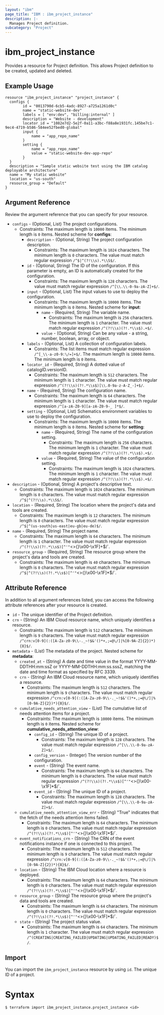 ```yaml
---
layout: "ibm"
page_title: "IBM : ibm_project_instance"
description: |-
  Manages Project definition.
subcategory: "Project"
---
```


# ibm_project_instance

Provides a resource for Project definition. This allows Project definition to be created, updated and deleted.

## Example Usage

```hcl
resource "ibm_project_instance" "project_instance" {
  configs {
		id = "0013790d-6cb5-4adc-8927-a725a1261d0c"
		name = "static-website-dev"
		labels = [ "env:dev", "billing:internal" ]
		description = "Website - development"
		locator_id = "1082e7d2-5e2f-0a11-a3bc-f88a8e1931fc.145be7c1-9ec4-4719-b586-584ee52fbed0-global"
		input {
			name = "app_repo_name"
		}
		setting {
			name = "app_repo_name"
			value = "static-website-dev-app-repo"
		}
  }
  description = "Sample static website test using the IBM catalog deployable architecture"
  name = "My static website"
  location = "us-south"
  resource_group = "Default"
}
```

## Argument Reference

Review the argument reference that you can specify for your resource.

* `configs` - (Optional, List) The project configurations.
  * Constraints: The maximum length is `10000` items. The minimum length is `0` items.
Nested scheme for **configs**:
	* `description` - (Optional, String) The project configuration description.
	  * Constraints: The maximum length is `1024` characters. The minimum length is `0` characters. The value must match regular expression `/^$|^(?!\\s).*\\S$/`.
	* `id` - (Optional, String) The ID of the configuration. If this parameter is empty, an ID is automatically created for the configuration.
	  * Constraints: The maximum length is `128` characters. The value must match regular expression `/^[\\.\\-0-9a-zA-Z]+$/`.
	* `input` - (Optional, List) The input values to use to deploy the configuration.
	  * Constraints: The maximum length is `10000` items. The minimum length is `0` items.
	Nested scheme for **input**:
		* `name` - (Required, String) The variable name.
		  * Constraints: The maximum length is `256` characters. The minimum length is `1` character. The value must match regular expression `/^(?!\\s)(?!.*\\s$).+$/`.
		* `value` - (Optional, String) Can be any value - a string, number, boolean, array, or object.
	* `labels` - (Optional, List) A collection of configuration labels.
	  * Constraints: The list items must match regular expression `/^[_\\-a-z0-9:\/=]+$/`. The maximum length is `10000` items. The minimum length is `0` items.
	* `locator_id` - (Required, String) A dotted value of catalogID.versionID.
	  * Constraints: The maximum length is `512` characters. The minimum length is `1` character. The value must match regular expression `/^(?!\\s)(?!.*\\s$)[\\.0-9a-z-A-Z_-]+$/`.
	* `name` - (Required, String) The configuration name.
	  * Constraints: The maximum length is `64` characters. The minimum length is `1` character. The value must match regular expression `/^[a-zA-Z0-9][a-zA-Z0-9-_ ]*$/`.
	* `setting` - (Optional, List) Schematics environment variables to use to deploy the configuration.
	  * Constraints: The maximum length is `10000` items. The minimum length is `0` items.
	Nested scheme for **setting**:
		* `name` - (Required, String) The name of the configuration setting.
		  * Constraints: The maximum length is `256` characters. The minimum length is `1` character. The value must match regular expression `/^(?!\\s)(?!.*\\s$).+$/`.
		* `value` - (Required, String) The value of the configuration setting.
		  * Constraints: The maximum length is `1024` characters. The minimum length is `1` character. The value must match regular expression `/^(?!\\s)(?!.*\\s$).+$/`.
* `description` - (Optional, String) A project's descriptive text.
  * Constraints: The maximum length is `1024` characters. The minimum length is `0` characters. The value must match regular expression `/^$|^(?!\\s).*\\S$/`.
* `location` - (Required, String) The location where the project's data and tools are created.
  * Constraints: The maximum length is `12` characters. The minimum length is `0` characters. The value must match regular expression `/^$|^(us-south|us-east|eu-gb|eu-de)$/`.
* `name` - (Required, String) The project name.
  * Constraints: The maximum length is `64` characters. The minimum length is `1` character. The value must match regular expression `/^(?!\\s)(?!.*\\s$)[^'"`<>{}\\x00-\\x1F]+$/`.
* `resource_group` - (Required, String) The resource group where the project's data and tools are created.
  * Constraints: The maximum length is `40` characters. The minimum length is `0` characters. The value must match regular expression `/^$|^(?!\\s)(?!.*\\s$)[^'"`<>{}\\x00-\\x1F]*$/`.

## Attribute Reference

In addition to all argument references listed, you can access the following attribute references after your resource is created.

* `id` - The unique identifier of the Project definition.
* `crn` - (String) An IBM Cloud resource name, which uniquely identifies a resource.
  * Constraints: The maximum length is `512` characters. The minimum length is `9` characters. The value must match regular expression `/^crn:v[0-9](:([A-Za-z0-9\\-._~!$&'()*+,;=@\/]|%[0-9A-Z]{2})*){8}$/`.
* `metadata` - (List) The metadata of the project.
Nested scheme for **metadata**:
	* `created_at` - (String) A date and time value in the format YYYY-MM-DDTHH:mm:ssZ or YYYY-MM-DDTHH:mm:ss.sssZ, matching the date and time format as specified by RFC 3339.
	* `crn` - (String) An IBM Cloud resource name, which uniquely identifies a resource.
	  * Constraints: The maximum length is `512` characters. The minimum length is `9` characters. The value must match regular expression `/^crn:v[0-9](:([A-Za-z0-9\\-._~!$&'()*+,;=@\/]|%[0-9A-Z]{2})*){8}$/`.
	* `cumulative_needs_attention_view` - (List) The cumulative list of needs attention items for a project.
	  * Constraints: The maximum length is `10000` items. The minimum length is `0` items.
	Nested scheme for **cumulative_needs_attention_view**:
		* `config_id` - (String) The unique ID of a project.
		  * Constraints: The maximum length is `128` characters. The value must match regular expression `/^[\\.\\-0-9a-zA-Z]+$/`.
		* `config_version` - (Integer) The version number of the configuration.
		* `event` - (String) The event name.
		  * Constraints: The maximum length is `64` characters. The minimum length is `0` characters. The value must match regular expression `/^(?!\\s)(?!.*\\s$)[^'"`<>{}\\x00-\\x1F]*$/`.
		* `event_id` - (String) The unique ID of a project.
		  * Constraints: The maximum length is `128` characters. The value must match regular expression `/^[\\.\\-0-9a-zA-Z]+$/`.
	* `cumulative_needs_attention_view_err` - (String) \"True\" indicates that the fetch of the needs attention items failed.
	  * Constraints: The maximum length is `64` characters. The minimum length is `0` characters. The value must match regular expression `/^(?!\\s)(?!.*\\s$)[^'"`<>{}\\x00-\\x1F]*$/`.
	* `event_notifications_crn` - (String) The CRN of the event notifications instance if one is connected to this project.
	  * Constraints: The maximum length is `512` characters. The minimum length is `9` characters. The value must match regular expression `/^crn:v[0-9](:([A-Za-z0-9\\-._~!$&'()*+,;=@\/]|%[0-9A-Z]{2})*){8}$/`.
	* `location` - (String) The IBM Cloud location where a resource is deployed.
	  * Constraints: The maximum length is `64` characters. The minimum length is `0` characters. The value must match regular expression `/^(?!\\s)(?!.*\\s$)[^'"`<>{}\\x00-\\x1F]*$/`.
	* `resource_group` - (String) The resource group where the project's data and tools are created.
	  * Constraints: The maximum length is `64` characters. The minimum length is `0` characters. The value must match regular expression `/^(?!\\s)(?!.*\\s$)[^'"`<>{}\\x00-\\x1F]*$/`.
	* `state` - (String) The project status value.
	  * Constraints: The maximum length is `64` characters. The minimum length is `1` character. The value must match regular expression `/^(CREATING|CREATING_FAILED|UPDATING|UPDATING_FAILED|READY)$/`.

## Import

You can import the `ibm_project_instance` resource by using `id`. The unique ID of a project.

# Syntax
```
$ terraform import ibm_project_instance.project_instance <id>
```
